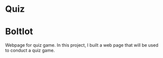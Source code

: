 # Quiz

# BoltIot
Webpage for quiz game.
In this project, I built a web page that will be used to conduct a quiz game.
